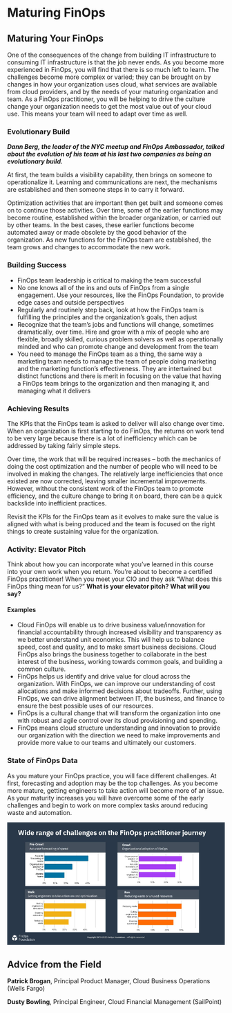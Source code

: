# Maturing FinOps

## Maturing Your FinOps

 One of the consequences of the change from building IT infrastructure to consuming IT infrastructure is that the job never ends. As you become more experienced in FinOps, you will find that there is so much left to learn. The challenges become more complex or varied; they can be brought on by changes in how your organization uses cloud, what services are available from cloud providers, and by the needs of your maturing organization and team. As a FinOps practitioner, you will be helping to drive the culture change your organization needs to get the most value out of your cloud use. This means your team will need to adapt over time as well.

### Evolutionary Build

 ***Dann Berg, the leader of the NYC meetup and FinOps Ambassador, talked about the evolution of his team at his last two companies as being an evolutionary build.***

 At first, the team builds a visibility capability, then brings on someone to operationalize it. Learning and communications are next, the mechanisms are established and then someone steps in to carry it forward.

 Optimization activities that are important then get built and someone comes on to continue those activities. Over time, some of the earlier functions may become routine, established within the broader organization, or carried out by other teams. In the best cases, these earlier functions  become automated away or made obsolete by the good behavior of the organization. As new functions for the FinOps team are established, the team grows and changes to accommodate the new work.

### Building Success

 * FinOps team leadership is critical to making the team successful
 * No one knows all of the ins and outs of FinOps from a single engagement. Use your resources, like the FinOps Foundation, to provide edge cases and outside perspectives
 * Regularly and routinely step back, look at how the FinOps team is fulfilling the principles and the organization’s goals, then adjust
 * Recognize that the team’s jobs and functions will change, sometimes dramatically, over time. Hire and grow with a mix of people who are flexible, broadly skilled, curious problem solvers as well as operationally minded and who can promote change and development from the team
 * You need to manage the FinOps team as a thing, the same way a marketing team needs to manage the team of people doing marketing and the marketing function’s effectiveness. They are intertwined but distinct functions and there is merit in focusing on the value that having a FinOps team brings to the organization and then managing it, and managing what it delivers

### Achieving Results

 The KPIs that the FinOps team is asked to deliver will also change over time. When an organization is first starting to do FinOps, the returns on work tend to be very large because there is a lot of inefficiency which can be addressed by taking fairly simple steps.

 Over time, the work that will be required increases – both the mechanics of doing the cost optimization and the number of people who will need to be involved in making the changes. The relatively large inefficiencies that once existed are now corrected, leaving smaller incremental improvements. However, without the consistent work of the FinOps team to promote efficiency, and the culture change to bring it on board, there can be a quick backslide into inefficient practices.

 Revisit the KPIs for the FinOps team as it evolves to make sure the value is aligned with what is being produced and the team is focused on the right things to create sustaining value for the organization.

### Activity: Elevator Pitch

 Think about how you can incorporate what you’ve learned in this course into your own work when you return. You’re about to become a certified FinOps practitioner! When you meet your CIO and they ask “What does this FinOps thing mean for us?” **What is your elevator pitch? What will you say?**

#### Examples

 - Cloud FinOps will enable us to drive business value/innovation for financial accountability through increased visibility and transparency as we better understand unit economics. This will help us to balance speed, cost and quality, and to make smart business decisions. Cloud FinOps also brings the business together to collaborate in the best interest of the business, working towards common goals, and building a common culture.
 - FinOps helps us identify and drive value for cloud across the organization. With FinOps, we can improve our understanding of cost allocations and make informed decisions about tradeoffs. Further, using FinOps, we can drive alignment between IT, the business, and finance to ensure the best possible uses of our resources.
 - FinOps is a cultural change that will transform the organization into one with robust and agile control over its cloud provisioning and spending.
 - FinOps means cloud structure understanding and innovation to provide our organization with the direction we need to make improvements and provide more value to our teams and ultimately our customers.

### State of FinOps Data

 As you mature your FinOps practice, you will face different challenges. At first, forecasting and adoption may be the top challenges. As you become more mature, getting engineers to take action will become more of an issue. As your maturity increases you will have overcome some of the early challenges and begin to work on more complex tasks around reducing waste and automation. 

 ![state of finops data](images/course/86-focp.png)

## Advice from the Field

 **Patrick Brogan**, Principal Product Manager, Cloud Business Operations (Wells Fargo)

 **Dusty Bowling**, Principal Engineer, Cloud Financial Management (SailPoint)